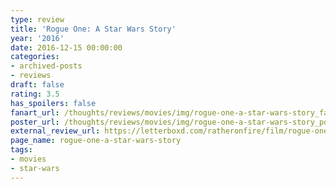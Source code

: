 ```yaml
---
type: review
title: 'Rogue One: A Star Wars Story'
year: '2016'
date: 2016-12-15 00:00:00
categories:
- archived-posts
- reviews
draft: false
rating: 3.5
has_spoilers: false
fanart_url: /thoughts/reviews/movies/img/rogue-one-a-star-wars-story_fanart.png
poster_url: /thoughts/reviews/movies/img/rogue-one-a-star-wars-story_poster.png
external_review_url: https://letterboxd.com/ratheronfire/film/rogue-one-a-star-wars-story/
page_name: rogue-one-a-star-wars-story
tags:
- movies
- star-wars
---
```


